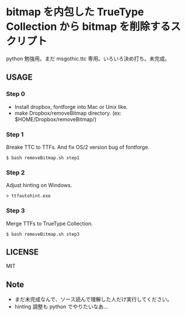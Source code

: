 # bitmap を内包した TrueType Collection から bitmap を削除するスクリプト

python 勉強用。まだ msgothic.ttc 専用。いろいろ決め打ち。未完成。

## USAGE

### Step 0
- Install dropbox, fontforge into Mac or Unix like.
- make Dropbox/removeBitmap directory. (ex: $HOME/Dropbox/removeBitmap/)

### Step 1
Breake TTC to TTFs. And fix OS/2 version bug of fontforge.
```
$ bash removeBitmap.sh step1
```
### Step 2
Adjust hinting on Windows.
```
> ttfautohint.exe
```
### Step 3
Merge TTFs to TrueType Collection.
```
$ bash removeBitmap.sh step3
```

## LICENSE

MIT

## Note
- まだ未完成なんで、ソース読んで理解した人だけ実行してください。
- hinting 調整も python でやりたいなあ...
